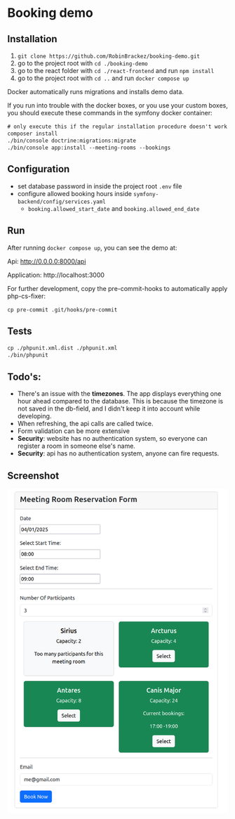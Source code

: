 # Booking demo

## Installation

1. `git clone https://github.com/RobinBrackez/booking-demo.git`
2. go to the project root with `cd ./booking-demo`
2. go to the react folder with `cd ./react-frontend` and run `npm install`
3. go to the project root with  `cd ..` and run `docker compose up`

Docker automatically runs migrations and installs demo data.

If you run into trouble with the docker boxes, or you use your custom boxes, you should execute these commands in the symfony docker container:
````
# only execute this if the regular installation procedure doesn't work
composer install
./bin/console doctrine:migrations:migrate
./bin/console app:install --meeting-rooms --bookings
````

## Configuration

* set database password in inside the project root `.env` file
* configure allowed booking hours inside `symfony-backend/config/services.yaml`
  * `booking.allowed_start_date` and `booking.allowed_end_date`

## Run

After running `docker compose up`, you can see the demo at:

Api: http://0.0.0.0:8000/api

Application: http://localhost:3000

For further development, copy the pre-commit-hooks to automatically apply php-cs-fixer:
````
cp pre-commit .git/hooks/pre-commit
````

## Tests

````
cp ./phpunit.xml.dist ./phpunit.xml
./bin/phpunit
````

## Todo's:

* There's an issue with the **timezones**. The app displays everything one hour ahead compared to the database. This is because the timezone is not saved in the db-field, and I didn't keep it into account while developing.
* When refreshing, the api calls are called twice.
* Form validation can be more extensive
* **Security**: website has no authentication system, so everyone can register a room in someone else's name.
* **Security**: api has no authentication system, anyone can fire requests.

## Screenshot

![Alt text](./docs/booking_form.png "Example form")